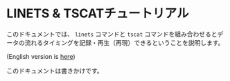 # LINETS & TSCATチュートリアル

このドキュメントでは、 `linets` コマンドと `tscat` コマンドを組み合わせるとデータの流れるタイミングを記録・再生（再現）できるということを説明します。

(English version is [here](linets_and_tscat.info.en.md))


このドキュメントは書きかけです。